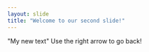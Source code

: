 ```yaml
---
layout: slide
title: "Welcome to our second slide!"
---
```

"My new text"
Use the right arrow to go back!